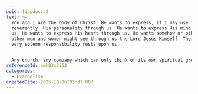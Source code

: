 ```yaml
---
uuid: fippducca2
text: >-
  You and I are the body of Christ. He wants to express, if I may use it
  reverently, His personality through us. He wants to express His mind through
  us. He wants to express His heart through us. He wants somehow or other that
  other men and women might see through us the Lord Jesus Himself. Therefore, a
  very solemn responsibility rests upon us.


  Any church, any company which can only think of its own spiritual growth, its own glorious privileges, its future destiny and has forgotten that we are meant to be the vessel of God's salvation in this poor and dying world, is denying its very vocation. It is a caricature of a church. You cannot have the heart of Christ beating within a body and be altogether different in attitude and approach to Him.
referenceId: bmh03c7i62
categories:
  - Evangelism
createdDate: 2025-10-06T03:37:00Z
---
```

